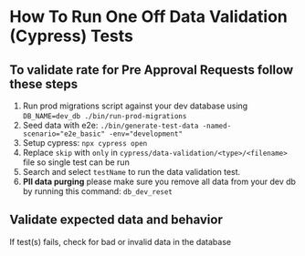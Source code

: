 # How To Run One Off Data Validation (Cypress) Tests

## To validate rate for Pre Approval Requests follow these steps

1. Run prod migrations script against your dev database using ```DB_NAME=dev_db ./bin/run-prod-migrations```
2. Seed data with e2e: ```./bin/generate-test-data -named-scenario="e2e_basic" -env="development"```
3. Setup cypress: ```npx cypress open```
4. Replace ```skip``` with ```only``` in ```cypress/data-validation/<type>/<filename>``` file so single test can be run
5. Search and select ```testName``` to run the data validation test.
6. **PII data purging** please make sure you remove all data from your dev db by running this command: ```db_dev_reset```

## Validate expected data and behavior

If test(s) fails, check for bad or invalid data in the database